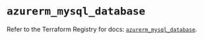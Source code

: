 # `azurerm_mysql_database`

Refer to the Terraform Registry for docs: [`azurerm_mysql_database`](https://registry.terraform.io/providers/hashicorp/azurerm/3.99.0/docs/resources/mysql_database).
